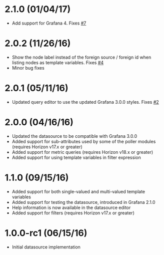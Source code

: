 # 2.1.0 (01/04/17)

* Add support for Grafana 4. Fixes [#7](https://github.com/OpenNMS/grafana-opennms-datasource/issues/7)

# 2.0.2 (11/26/16)

* Show the node label instead of the foreign source / foreign id when listing nodes as template variables. Fixes [#4](https://github.com/OpenNMS/grafana-opennms-datasource/issues/4)
* Minor bug fixes

# 2.0.1 (05/11/16)

* Updated query editor to use the updated Grafana 3.0.0 styles. Fixes [#2](https://github.com/OpenNMS/grafana-opennms-datasource/issues/2)

# 2.0.0 (04/16/16)

* Updated the datasource to be compatible with Grafana 3.0.0
* Added support for sub-attributes used by some of the poller modules (requires Horizon v17.x or greater)
* Added support for metric queries (requires Horizon v18.x or greater)
* Added support for using template variables in filter expression

# 1.1.0 (09/15/16)

* Added support for both single-valued and multi-valued template variables
* Added support for testing the datasource, introduced in Grafana 2.1.0
* Help information is now available in the datasource editor
* Added support for filters (requires Horizon v17.x or greater)

# 1.0.0-rc1 (06/15/16)

* Initial datasource implementation
